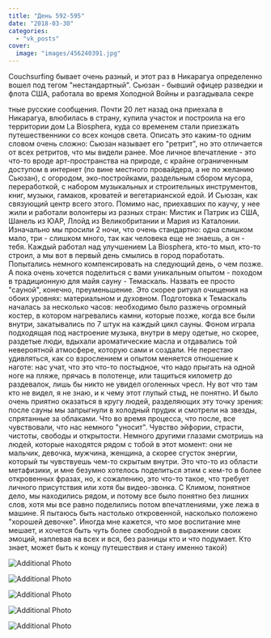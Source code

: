 ```yaml
---
title: "День 592-595"
date: "2018-03-30"
categories: 
  - "vk_posts"
cover:
  image: "images/456240391.jpg"
---
```


Couchsurfing бывает очень разный, и этот раз в Никарагуа определенно вошел под тегом "нестандартный". Сьюзан - бывший офицер разведки и флота США, работала во время Холодной Войны и разгадывала секре

<!--more--> тные русские сообщения. Почти 20 лет назад она приехала в Никарагуа, влюбилась в страну, купила участок и построила на его территории дом La Biosphera, куда со временем стали приезжать путешественники со всех концов света. Описать это каким-то одним словом очень сложно: Сьюзан называет его "ретрит", но это отличается от всех ретритов, что мы видели ранее. Мое личное впечатление - это что-то вроде арт-пространства на природе, с крайне ограниченным доступом в интернет (по вине местного провайдера, а не по желанию Сьюзан), с огородом, эко-постройками, раздельным сбором мусора, переработкой, с набором музыкальных и строительных инструментов, книг, музыки, гамаков, кроватей и вегетарианской едой. И Сьюзан, как связующий центр всего этого. Помимо нас, приехавших по каучу, у нее жили и работали волонтеры из разных стран: Мистик и Патрик из США, Шанель из ЮАР, Ллойд из Великобритании и Мария из Каталонии. Изначально мы просили 2 ночи, что очень стандартно: одна слишком мало, три - слишком много, так как человека еще не знаешь, а он - тебя. Каждый работал над улучшением La Biosphera, кто-то мыл, кто-то строил, а мы вот в первый день смылись в город поработать. Попытались немного компенсировать на следующий день, о чем позже. А пока очень хочется поделиться с вами уникальным опытом - походом в традиционную для майя сауну - Темаскаль. Назвать ее просто "сауной", конечно, преуменьшение. Это скорее ритуал очищения на обоих уровнях: материальном и духовном. Подготовка к Темаскаль началась за несколько часов: необходимо было разжечь огромный костер, в котором нагревались камни, которые позже, когда все были внутри, закатывались по 7 штук на каждый цикл сауны. Фоном играла подходящая под настроение музыка, внутри в меру одетые, но скорее, раздетые люди, вдыхали ароматические масла и отдавались той невероятной атмосфере, которую сами и создали. Не перестаю удивляться, как со взрослением и опытом меняется отношение к наготе: нас учат, что это что-то постыдное, что надо прыгать на одной ноге на пляже, прячась в полотенце, или тащиться километр до раздевалок, лишь бы никто не увидел оголенных чресл. Ну вот что там кто не видел, я не знаю, и к чему этот глупый стыд, не понятно. И было очень приятно оказаться в кругу людей, разделяющих эту точку зрения: после сауны мы запрыгнули в холодный прудик и смотрели на звезды, спрятанные за облаками. Что во время процесса, что после, все чувствовали, что нас немного "уносит". Чувство эйфории, страсти, чистоты, свободы и открытости. Немного другими глазами смотришь на людей, которые находятся рядом с тобой в этот момент: они не мальчик, девочка, мужчина, женщина, а скорее сгусток энергии, который ты чувствуешь чем-то скрытым внутри. Это что-то из области метафизики, и мне безумно хотелось поделиться этим с кем-то в более откровенных фразах, но, к сожалению, это что-то такое, что требует личного присутствия или хотя бы видео-звонка. С Климом, понятное дело, мы находились рядом, и потому все было понятно без лишних слов, хотя мы все равно поделились потом впечатлениями, уже лежа в машине. Я пытаюсь быть настолько откровенной, насколько положено "хорошей девочке". Иногда мне кажется, что мое воспитание мне мешает, и хочется быть чуть более свободной в выражении своих эмоций, наплевав на всех и вся, без разницы кто и что подумает. Кто знает, может быть к концу путешествия и стану именно такой)

![Additional Photo](https://vodpop.ru/wp-content/uploads/2023/07/456240392.jpg)

![Additional Photo](https://vodpop.ru/wp-content/uploads/2023/07/456240393.jpg)

![Additional Photo](https://vodpop.ru/wp-content/uploads/2023/07/456240394.jpg)

![Additional Photo](https://vodpop.ru/wp-content/uploads/2023/07/456240395.jpg)

![Additional Photo](https://vodpop.ru/wp-content/uploads/2023/07/456240396.jpg)
